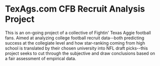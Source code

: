 # TexAgs.com CFB Recruit Analysis Project

This is an on-going project of a collective of Fightin' Texas Aggie football fans. Aimed at analyzing college football recruit data--both predicting success at the collegiate level and how star-ranking coming from high school is translated by their chosen university into NFL draft picks--this project seeks to cut through the subjective and draw conclusions based on a fair assessment of empirical data.
